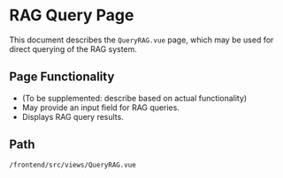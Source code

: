 # RAG Query Page

This document describes the `QueryRAG.vue` page, which may be used for direct querying of the RAG system.

## Page Functionality
*   (To be supplemented: describe based on actual functionality)
*   May provide an input field for RAG queries.
*   Displays RAG query results.

## Path
`/frontend/src/views/QueryRAG.vue`
